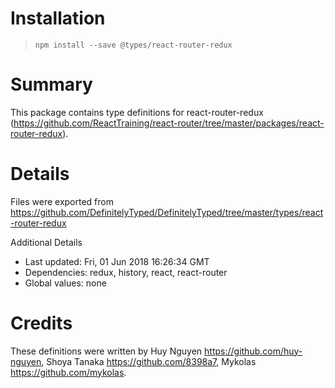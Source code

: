 # Installation
> `npm install --save @types/react-router-redux`

# Summary
This package contains type definitions for react-router-redux (https://github.com/ReactTraining/react-router/tree/master/packages/react-router-redux).

# Details
Files were exported from https://github.com/DefinitelyTyped/DefinitelyTyped/tree/master/types/react-router-redux

Additional Details
 * Last updated: Fri, 01 Jun 2018 16:26:34 GMT
 * Dependencies: redux, history, react, react-router
 * Global values: none

# Credits
These definitions were written by Huy Nguyen <https://github.com/huy-nguyen>, Shoya Tanaka <https://github.com/8398a7>, Mykolas <https://github.com/mykolas>.
